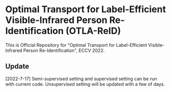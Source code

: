# Optimal Transport for Label-Efficient Visible-Infrared Person Re-Identification (OTLA-ReID)
This is Official Repository for "Optimal Transport for Label-Efficient
Visible-Infrared Person Re-Identification", ECCV 2022.
## Update
[2022-7-17] Semi-supervised setting and supervised setting can be run with current code. Unsupervised setting will be updated with a few of days.
